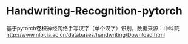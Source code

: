 # Handwriting-Recognition-pytorch
基于pytorch卷积神经网络手写汉字（单个汉字）识别，数据来源：中科院 http://www.nlpr.ia.ac.cn/databases/handwriting/Download.html

